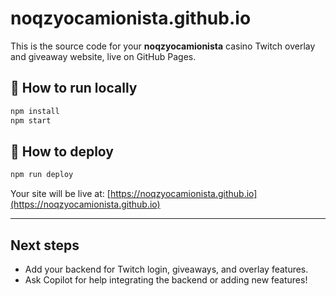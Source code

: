 # noqzyocamionista.github.io

This is the source code for your **noqzyocamionista** casino Twitch overlay and giveaway website, live on GitHub Pages.

## 🚀 How to run locally

```bash
npm install
npm start
```

## 🚀 How to deploy

```bash
npm run deploy
```

Your site will be live at: [https://noqzyocamionista.github.io](https://noqzyocamionista.github.io)

---

## Next steps

- Add your backend for Twitch login, giveaways, and overlay features.
- Ask Copilot for help integrating the backend or adding new features!